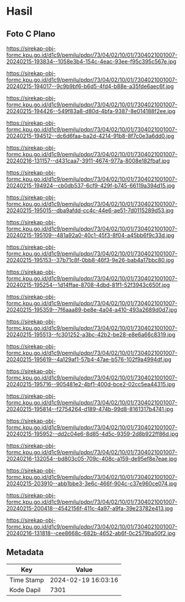 # Hasil

## Foto C Plano

https://sirekap-obj-formc.kpu.go.id/d1c9/pemilu/pdpr/73/04/02/10/01/7304021001007-20240215-193834--1058e3b4-154c-4eac-93ee-f95c395c567e.jpg

https://sirekap-obj-formc.kpu.go.id/d1c9/pemilu/pdpr/73/04/02/10/01/7304021001007-20240215-194017--9c9b9bf6-b6d5-4fd4-b88e-a35fde6aec6f.jpg

https://sirekap-obj-formc.kpu.go.id/d1c9/pemilu/pdpr/73/04/02/10/01/7304021001007-20240215-194426--549f83a8-d80d-4bfa-9387-8e014188f2ee.jpg

https://sirekap-obj-formc.kpu.go.id/d1c9/pemilu/pdpr/73/04/02/10/01/7304021001007-20240215-194512--dc6d6faa-ba2d-4214-91b8-8f7c0e3a6dd0.jpg

https://sirekap-obj-formc.kpu.go.id/d1c9/pemilu/pdpr/73/04/02/10/01/7304021001007-20240216-131157--d431caa7-3911-4674-977a-8008e182fbaf.jpg

https://sirekap-obj-formc.kpu.go.id/d1c9/pemilu/pdpr/73/04/02/10/01/7304021001007-20240215-194924--cb0db537-6cf9-429f-b745-66119a394d15.jpg

https://sirekap-obj-formc.kpu.go.id/d1c9/pemilu/pdpr/73/04/02/10/01/7304021001007-20240215-195015--dba9afdd-cc4c-44e6-ae51-7d0115289d53.jpg

https://sirekap-obj-formc.kpu.go.id/d1c9/pemilu/pdpr/73/04/02/10/01/7304021001007-20240215-195109--481a92a0-40c1-45f3-8f04-a45bb6f9c33d.jpg

https://sirekap-obj-formc.kpu.go.id/d1c9/pemilu/pdpr/73/04/02/10/01/7304021001007-20240215-195153--37b71c8f-0bb8-46f3-9e26-bab4a17bbc80.jpg

https://sirekap-obj-formc.kpu.go.id/d1c9/pemilu/pdpr/73/04/02/10/01/7304021001007-20240215-195254--1d14ffae-8708-4dbd-81f1-52f3943c650f.jpg

https://sirekap-obj-formc.kpu.go.id/d1c9/pemilu/pdpr/73/04/02/10/01/7304021001007-20240215-195359--7f6aaa89-be8e-4a04-a410-493a2689d0d7.jpg

https://sirekap-obj-formc.kpu.go.id/d1c9/pemilu/pdpr/73/04/02/10/01/7304021001007-20240215-195513--fc301252-a3bc-42b2-be28-e8e6a66c8319.jpg

https://sirekap-obj-formc.kpu.go.id/d1c9/pemilu/pdpr/73/04/02/10/01/7304021001007-20240215-195619--4a129af1-57b4-47ae-b576-102f9a4994df.jpg

https://sirekap-obj-formc.kpu.go.id/d1c9/pemilu/pdpr/73/04/02/10/01/7304021001007-20240215-195716--905481e2-4bf1-400d-bce2-02cc5ea44315.jpg

https://sirekap-obj-formc.kpu.go.id/d1c9/pemilu/pdpr/73/04/02/10/01/7304021001007-20240215-195814--f2754264-d189-474b-99d8-8161317b4741.jpg

https://sirekap-obj-formc.kpu.go.id/d1c9/pemilu/pdpr/73/04/02/10/01/7304021001007-20240215-195952--dd2c04e6-8d85-4d5c-9359-2d8b922ff86d.jpg

https://sirekap-obj-formc.kpu.go.id/d1c9/pemilu/pdpr/73/04/02/10/01/7304021001007-20240216-132054--bd803c05-709c-408c-a159-de95ef8e7eae.jpg

https://sirekap-obj-formc.kpu.go.id/d1c9/pemilu/pdpr/73/04/02/10/01/7304021001007-20240215-203910--abb1bbe3-3e6c-466f-904c-c37e960ce074.jpg

https://sirekap-obj-formc.kpu.go.id/d1c9/pemilu/pdpr/73/04/02/10/01/7304021001007-20240215-200418--4542156f-411c-4a97-a9fa-39e23782e413.jpg

https://sirekap-obj-formc.kpu.go.id/d1c9/pemilu/pdpr/73/04/02/10/01/7304021001007-20240216-131818--cee8668c-682b-4652-ab6f-0c2579ba50f2.jpg


## Metadata

| Key        | Value               |
| ---------- | ------------------- |
| Time Stamp | 2024-02-19 16:03:16 |
| Kode Dapil | 7301                |



